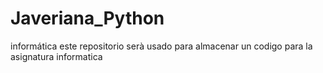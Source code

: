 # Javeriana_Python
informática 
este repositorio serà usado para almacenar un codigo para la asignatura informatica
